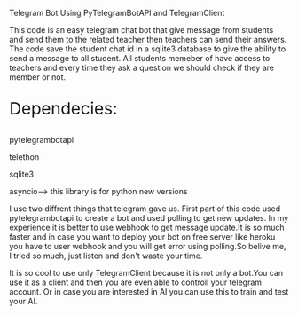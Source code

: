 <p>Telegram Bot Using PyTelegramBotAPI and TelegramClient</p>


This code is an easy telegram chat bot that give message from students and send them to the related teacher then teachers can send their answers.
The code save the student chat id in a sqlite3 database to give the ability to send a message to all student.
All students memeber of <channel username> have access to teachers and every time they ask a question we should check if they are member or not.

<p style="font-size:30px;">Dependecies:</p>
<div>
	<p>pytelegrambotapi</p>
	<p>telethon</p>
	<p>sqlite3</p>
	<p>asyncio--> this library is for python new versions</p>
</div>

I use two diffrent things that telegram gave us.
First part of this code used pytelegrambotapi to create a bot and used polling to get new updates.
In my experience it is better to use webhook to get message update.It is so much faster and in case you want to deploy your bot on free server like heroku you have to user webhook and you will get error using polling.So belive me, I tried so much, just listen and don't waste your time.

It is so cool to use only TelegramClient because it is not only a bot.You can use it as a client and then you are even able to controll your telegram account. Or in case you are interested in AI
you can use this to train and test your AI.
